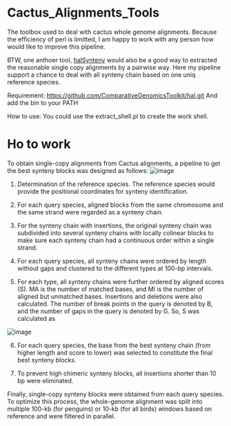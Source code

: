 # Cactus_Alignments_Tools
The toolbox used to deal with cactus whole genome alignments. Because the efficiency of perl is limitted, I am happy to work with any person how would like to improve this pipeline. 

BTW, one anthoer tool, [halSynteny](https://github.com/ComparativeGenomicsToolkit/hal.git) would also be a good way to extracted the reasonable single copy alignments by a pairwise way. Here my pipeline support a chance to deal with all synteny chain based on one uniq reference species.

Requirement:
https://github.com/ComparativeGenomicsToolkit/hal.git
And add the bin to your PATH

How to use:
You could use the extract_shell.pl to create the work shell. 


# Ho to work
To obtain single-copy alignments from Cactus alignments, a pipeline to get the best synteny blocks was designed as follows:
![image](https://user-images.githubusercontent.com/9262911/139777521-502855a7-4b0d-46e6-a2d2-9a18132f111c.png)

1. Determination of the reference species. The reference species would provide the positional coordinates for synteny identification. 

2. For each query species, aligned blocks from the same chromosome and the same strand were regarded as a synteny chain.

3. For the synteny chain with insertions, the original synteny chain was subdivided into several synteny chains with locally colinear blocks to make sure each synteny chain had a continuous order within a single strand.

4. For each query species, all synteny chains were ordered by length without gaps and clustered to the different types at 100-bp intervals.

5. For each type, all synteny chains were further ordered by aligned scores (S). MA is the number of matched bases, and MI is the number of aligned but unmatched bases. Insertions and deletions were also calculated. The number of break points in the query is denoted by B, and the number of gaps in the query is denoted by G. So, S was calculated as

![image](https://user-images.githubusercontent.com/9262911/139777602-83cdbc40-1347-478b-b7a4-728fb48afde2.png)

6. For each query species, the base from the best synteny chain (from higher length and score to lower) was selected to constitute the final best synteny blocks.

7. To prevent high chimeric synteny blocks, all insertions shorter than 10 bp were eliminated.

Finally, single-copy synteny blocks were obtained from each query species. To optimize this process, the whole-genome alignment was split into multiple 100-kb (for penguins) or 10-kb (for all birds) windows based on reference and were filtered in parallel.
